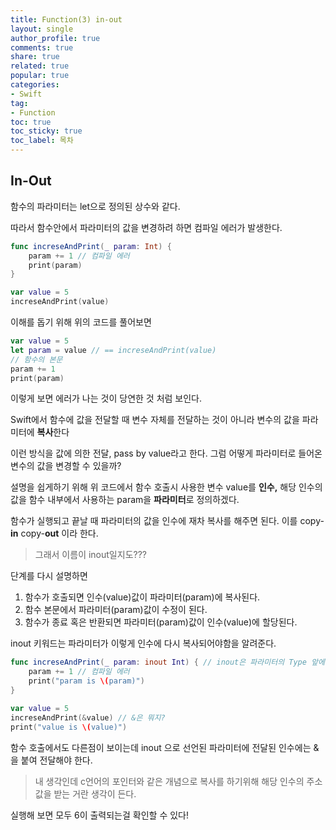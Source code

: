 ```yaml
---
title: Function(3) in-out
layout: single
author_profile: true
comments: true
share: true
related: true
popular: true
categories:
- Swift
tag:
- Function
toc: true
toc_sticky: true
toc_label: 목차
---
```


## In-Out

함수의 파라미터는 let으로 정의된 상수와 같다.

따라서 함수안에서 파라미터의 값을 변경하려 하면 컴파일 에러가 발생한다.

```swift
func increseAndPrint(_ param: Int) {
    param += 1 // 컴파일 에러
    print(param)
}

var value = 5
increseAndPrint(value)
```

이해를 돕기 위해 위의 코드를 풀어보면

```swift
var value = 5
let param = value // == increseAndPrint(value)
// 함수의 본문 
param += 1
print(param)
```

이렇게 보면 에러가 나는 것이 당연한 것 처럼 보인다.

Swift에서 함수에 값을 전달할 때 변수 자체를 전달하는 것이 아니라 변수의 값을 파라미터에 **복사**한다

이런 방식을 값에 의한 전달, pass by value라고 한다. 그럼 어떻게 파라미터로 들어온 변수의 값을 변경할 수 있을까?

설명을 쉽게하기 위해 위 코드에서 함수 호출시 사용한 변수 value를 **인수,** 해당 인수의 값을 함수 내부에서 사용하는 param을 **파라미터**로 정의하겠다.

함수가 실행되고 끝날 때 파라미터의 값을 인수에 재차 복사를 해주면 된다. 이를 copy-**in** copy-**out** 이라 한다.

>그래서 이름이 inout일지도???

단계를 다시 설명하면

1. 함수가 호출되면 인수(value)값이 파라미터(param)에 복사된다.
2. 함수 본문에서 파라미터(param)값이 수정이 된다.
3. 함수가 종료 혹은 반환되면 파라미터(param)값이 인수(value)에 할당된다.

inout 키워드는 파라미터가 이렇게 인수에 다시 복사되어야함을 알려준다. 

```swift
func increseAndPrint(_ param: inout Int) { // inout은 파라미터의 Type 앞에 선언
    param += 1 // 컴파일 에러
    print("param is \(param)")
}

var value = 5
increseAndPrint(&value) // &은 뭐지?
print("value is \(value)")
```

함수 호출에서도 다른점이 보이는데 inout 으로 선언된 파라미터에 전달된 인수에는 &을 붙여 전달해야 한다.

> 내 생각인데 c언어의 포인터와 같은 개념으로 복사를 하기위해 해당 인수의 주소값을 받는 거란 생각이 든다.

실행해 보면 모두 6이 출력되는걸 확인할 수 있다!
